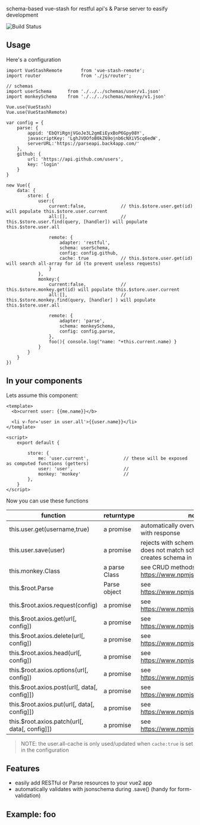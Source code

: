schema-based vue-stash for restful api's & Parse server to easify development

![Build Status](https://travis-ci.org/--repourl=git@github.com:coderofsalvation/vue-stash-remote..svg?branch=master)

## Usage

Here's a configuration

```
import VueStashRemote       from 'vue-stash-remote';
import router               from './js/router';

// schemas
import userSchema      from './../../schemas/user/v1.json'
import monkeySchema    from './../../schemas/monkey/v1.json'

Vue.use(VueStash)
Vue.use(VueStashRemote)

var config = {
	parse: {
		appid: 'EbQYiRgnjVGoJe3L2gmEiEyxBoP6Gpy08Y',
		javascriptKey: 'LghJVOOfoB0kZ69ojnb6cNXiV5cq6edW',
		serverURL:'https://parseapi.back4app.com/'
	},
	github: {
		url: 'https://api.github.com/users',
		key: 'login'
	}
}

new Vue({
	data: {
		store: {
			user:{
				current:false,             // this.$store.user.get(id) will populate this.$store.user.current
				all:[],                    // this.$store.user.find(query, [handler]) will populate this.$store.user.all

				remote: {
					adapter: 'restful',
					schema: userSchema,
					config: config.github,
					cache: true            // this.$store.user.get(id) will search all-array for id (to prevent useless requests)
				}
			},
			monkey:{
				current:false,             // this.$store.monkey.get(id) will populate this.$store.user.current
				all:[],                    // this.$store.monkey.find(query, [handler] ) will populate this.$store.user.all

				remote: {
					adapter: 'parse',
					schema: monkeySchema,
					config: config.parse,
				},
				foo(){ console.log("name: "+this.current.name) }
			}
		}
	}
})
```

## In your components

Lets assume this component:

```
<template>
  <b>current user: {{me.name}}</b>
  
  <li v-for='user in user.all'>{{user.name}}</li>
</template>

<script>
	export default {

		store: {
			me: 'user.current',             // these will be exposed as computed functions (getters)
			user: 'user',                   //
			monkey: 'monkey'                //
		},
	}
</script>
```

Now you can use these functions

| function | returntype | notes |
|-|-|-|
| this.user.get(username,true) | a promise | automatically overwrites 'user.current' with response |
| this.user.save(user)         | a promise | rejects with schema-errors if object does not match schema. Automatically creates schema in Parse-backend. |
| this.monkey.Class | a parse Class | see CRUD methods at https://www.npmjs.com/package/parse |
| this.$root.Parse | Parse object | see https://www.npmjs.com/package/axios | 
| this.$root.axios.request(config) | a promise | see https://www.npmjs.com/package/axios |
| this.$root.axios.get(url[, config]) | a promise | see https://www.npmjs.com/package/axios |
| this.$root.axios.delete(url[, config])| a promise | see https://www.npmjs.com/package/axios |
| this.$root.axios.head(url[, config])| a promise | see https://www.npmjs.com/package/axios |
| this.$root.axios.options(url[, config])| a promise | see https://www.npmjs.com/package/axios |
| this.$root.axios.post(url[, data[, config]])| a promise | see https://www.npmjs.com/package/axios |
| this.$root.axios.put(url[, data[, config]])| a promise | see https://www.npmjs.com/package/axios |
| this.$root.axios.patch(url[, data[, config]])| a promise | see https://www.npmjs.com/package/axios |

> NOTE: the user.all-cache is only used/updated when `cache:true` is set in the configuration

## Features

* easily add RESTful or Parse resources to your vue2 app
* automatically validates with jsonschema during .save() (handy for form-validation)

## Example: foo

